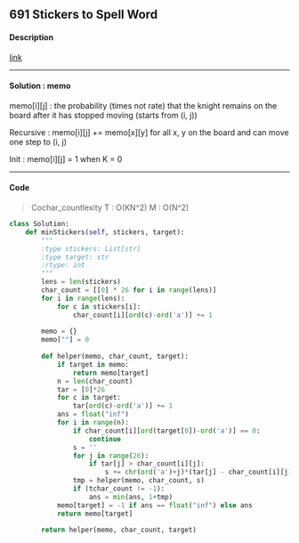 ## 691 Stickers to Spell Word

#### Description

[link](https://leetcode.com/problems/stickers-to-spell-word/description/)

---

#### Solution : memo

memo[i][j] : the probability (times not rate) that the knight remains on the board after it has stopped moving (starts from (i, j))

Recursive : memo[i][j] += memo[x][y] for all x, y on the board and can move one step to (i, j)

Init : memo[i][j] = 1 when K = 0

---

#### Code

> Cochar_countlexity  T : O(KN^2)   M : O(N^2)

```py
class Solution:
    def minStickers(self, stickers, target):
        """
        :type stickers: List[str]
        :type target: str
        :rtype: int
        """
        lens = len(stickers)
        char_count = [[0] * 26 for i in range(lens)] 
        for i in range(lens):
            for c in stickers[i]:
                char_count[i][ord(c)-ord('a')] += 1
        
        memo = {}
        memo[""] = 0
        
        def helper(memo, char_count, target):
            if target in memo:
                return memo[target]
            n = len(char_count)
            tar = [0]*26
            for c in target:
                tar[ord(c)-ord('a')] += 1   
            ans = float("inf")
            for i in range(n):
                if char_count[i][ord(target[0])-ord('a')] == 0:
                    continue
                s = ''
                for j in range(26):
                    if tar[j] > char_count[i][j]:
                        s += chr(ord('a')+j)*(tar[j] - char_count[i][j]) 
                tmp = helper(memo, char_count, s)
                if (tchar_count != -1): 
                    ans = min(ans, 1+tmp)    
            memo[target] = -1 if ans == float("inf") else ans
            return memo[target]
                
        return helper(memo, char_count, target)
```